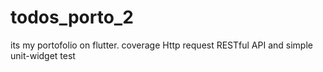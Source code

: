 # todos_porto_2

its my portofolio on flutter. coverage Http request RESTful API and simple unit-widget test

